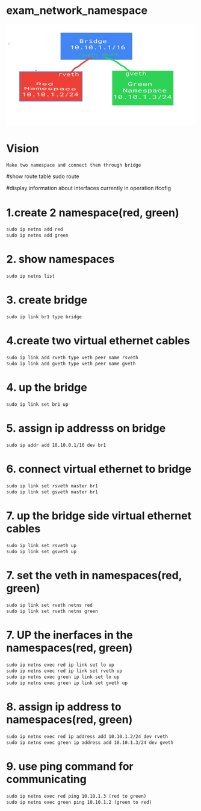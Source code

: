 # exam_network_namespace

![My Image](images/network.png)

# Vision
    Make two namespace and connect them through bridge

#show route table
    sudo route

#display information about interfaces currently in operation
    ifcofig

# 1.create 2 namespace(red, green)
    sudo ip netns add red
    sudo ip netns add green

# 2. show namespaces
    sudo ip netns list

# 3. create bridge
    sudo ip link br1 type bridge

# 4.create two virtual ethernet cables
    sudo ip link add rveth type veth peer name rsveth
    sudo ip link add gveth type veth peer name gveth

# 4. up the bridge
    sudo ip link set br1 up

# 5. assign ip addresss on bridge
    sudo ip addr add 10.10.0.1/16 dev br1

# 6. connect virtual ethernet to bridge
    sudo ip link set rsveth master br1
    sudo ip link set gsveth master br1

# 7. up the bridge side virtual ethernet cables
    sudo ip link set rsveth up
    sudo ip link set gsveth up

# 7. set the veth in namespaces(red, green)
    sudo ip link set rveth netns red
    sudo ip link set rveth netns green

# 7. UP the inerfaces in the namespaces(red, green)
    sudo ip netns exec red ip link set lo up
    sudo ip netns exec red ip link set rveth up
    sudo ip netns exec green ip link set lo up
    sudo ip netns exec green ip link set gveth up

# 8. assign ip address to namespaces(red, green)
    sudo ip netns exec red ip address add 10.10.1.2/24 dev rveth
    sudo ip netns exec green ip address add 10.10.1.3/24 dev gveth

# 9. use ping command for communicating 
    sudo ip netns exec red ping 10.10.1.3 (red to green)
    sudo ip netns exec green ping 10.10.1.2 (green to red)